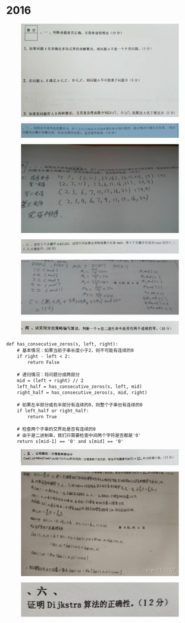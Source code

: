 # 2016



<figure><img src="../.gitbook/assets/image (21).png" alt=""><figcaption></figcaption></figure>

<figure><img src="../.gitbook/assets/image (22).png" alt=""><figcaption></figcaption></figure>

<figure><img src="../.gitbook/assets/寰俊鍥剧墖_20170604160946.jpg" alt=""><figcaption></figcaption></figure>

<figure><img src="../.gitbook/assets/image (23).png" alt=""><figcaption></figcaption></figure>

<figure><img src="../.gitbook/assets/image (27).png" alt=""><figcaption></figcaption></figure>

<figure><img src="../.gitbook/assets/image (24).png" alt=""><figcaption></figcaption></figure>

```
def has_consecutive_zeros(s, left, right):
    # 基本情况：如果当前子串长度小于2，则不可能有连续的0
    if right - left < 2:
        return False

    # 递归情况：将问题分成两部分
    mid = (left + right) // 2
    left_half = has_consecutive_zeros(s, left, mid)
    right_half = has_consecutive_zeros(s, mid, right)

    # 如果左半部分或右半部分有连续的0，则整个子串也有连续的0
    if left_half or right_half:
        return True

    # 检查两个子串的交界处是否有连续的0
    # 由于是二进制串，我们只需要检查中间两个字符是否都是'0'
    return s[mid-1] == '0' and s[mid] == '0'
```

<figure><img src="../.gitbook/assets/image (25).png" alt=""><figcaption></figcaption></figure>

<figure><img src="../.gitbook/assets/image (28).png" alt=""><figcaption></figcaption></figure>

<figure><img src="../.gitbook/assets/image (26).png" alt=""><figcaption></figcaption></figure>
